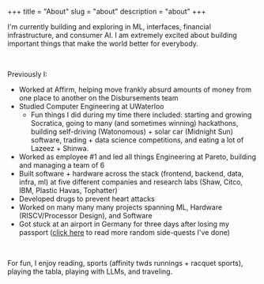 +++
title = "About"
slug = "about"
description = "about"
+++

I'm currently building and exploring in ML, interfaces, financial infrastructure, and consumer AI. I am extremely excited about building important things that make the world better for everybody. 

&nbsp;

Previously I:

- Worked at Affirm, helping move frankly absurd amounts of money from one place to another on the Disbursements team
- Studied Computer Engineering at UWaterloo
    - Fun things I did during my time there included: starting and growing Socratica, going to many (and sometimes winning) hackathons, building self-driving (Watonomous) + solar car (Midnight Sun) software, trading + data science competitions, and eating a lot of Lazeez + Shinwa. 
- Worked as employee #1 and led all things Engineering at Pareto, building and managing a team of 6
- Built software + hardware across the stack (frontend, backend, data, infra, ml) at five different companies and research labs (Shaw, Citco, IBM, Plastic Havas, Tophatter)
- Developed drugs to prevent heart attacks 
- Worked on many many many projects spanning ML, Hardware (RISCV/Processor Design), and Software
- Got stuck at an airport in Germany for three days after losing my passport ([click here](https://www.asharma.me/posts/random) to read more random side-quests I've done)

&nbsp;

For fun, I enjoy reading, sports (affinity twds runnings + racquet sports), playing the tabla, playing with LLMs, and traveling. 

&nbsp;
